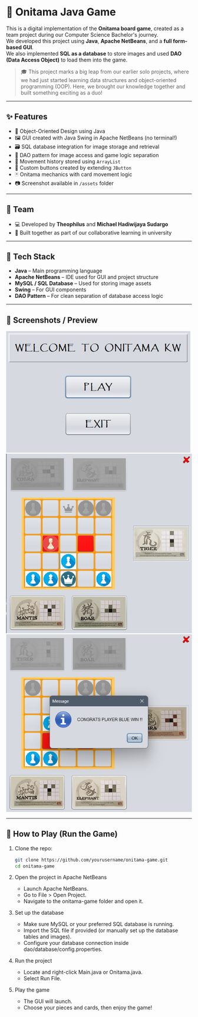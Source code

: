 # 🐉 Onitama Java Game

This is a digital implementation of the **Onitama board game**, created as a team project during our Computer Science Bachelor's journey.  
We developed this project using **Java**, **Apache NetBeans**, and a **full form-based GUI**.  
We also implemented **SQL as a database** to store images and used **DAO (Data Access Object)** to load them into the game.

> 🎓 This project marks a big leap from our earlier solo projects, where we had just started learning data structures and object-oriented programming (OOP). Here, we brought our knowledge together and built something exciting as a duo!

---

## ✨ Features

- 🧠 Object-Oriented Design using Java
- 🖼️ GUI created with Java Swing in Apache NetBeans (no terminal!)
- 🗃️ SQL database integration for image storage and retrieval
- 🧩 DAO pattern for image access and game logic separation
- 🧵 Movement history stored using `ArrayList`
- 🔘 Custom buttons created by extending `JButton`
- 🃏 Onitama mechanics with card movement logic
- 📷 Screenshot available in `/assets` folder

---

## 👥 Team

- 💻 Developed by **Theophilus** and **Michael Hadiwijaya Sudargo** 
- 🤝 Built together as part of our collaborative learning in university

---

## 🧰 Tech Stack

- **Java** – Main programming language  
- **Apache NetBeans** – IDE used for GUI and project structure  
- **MySQL / SQL Database** – Used for storing image assets  
- **Swing** – For GUI components  
- **DAO Pattern** – For clean separation of database access logic

---

## 📸 Screenshots / Preview

![Main Menu Preview](assets/Screenshot-01-MainMenu.png)
![Gameplay Preview](assets/Screenshot-04.png)
![End Game Preview](assets/Screenshot-06-EndGame.png)

---

## 🚀 How to Play (Run the Game)

1. Clone the repo:
   ```bash
   git clone https://github.com/yourusername/onitama-game.git
   cd onitama-game

2. Open the project in Apache NetBeans
    - Launch Apache NetBeans.
    - Go to File > Open Project.
    - Navigate to the onitama-game folder and open it.

3. Set up the database
    - Make sure MySQL or your preferred SQL database is running.
    - Import the SQL file if provided (or manually set up the database tables and images).
    - Configure your database connection inside dao/database/config.properties.

4. Run the project
    - Locate and right-click Main.java or Onitama.java.
    - Select Run File.

5. Play the game
    - The GUI will launch.
    - Choose your pieces and cards, then enjoy the game!